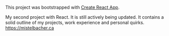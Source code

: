 This project was bootstrapped with [Create React App](https://github.com/facebook/create-react-app).

My second project with React. It is still actively being updated. It contains a solid outline of my projects, work experience and personal quirks. https://mistelbacher.ca
